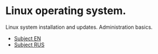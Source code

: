 # Linux operating system.

Linux system installation and updates. Administration basics.

- [Subject EN](./subject.md)
- [Subject RUS](./subject_rus.md)
